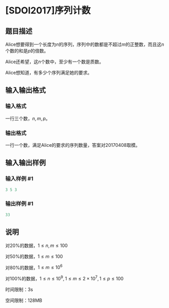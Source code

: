 # [SDOI2017]序列计数

## 题目描述

Alice想要得到一个长度为$n$的序列，序列中的数都是不超过$m$的正整数，而且这$n$个数的和是$p$的倍数。

Alice还希望，这$n$个数中，至少有一个数是质数。

Alice想知道，有多少个序列满足她的要求。

## 输入输出格式

### 输入格式

一行三个数，$n,m,p$。

### 输出格式

一行一个数，满足Alice的要求的序列数量，答案对$20170408$取模。

## 输入输出样例

### 输入样例 #1

```cpp
3 5 3
```


### 输出样例 #1

```cpp
33
```


## 说明

对$20\%$的数据，$1\leq n,m\leq100$

对$50\%$的数据，$1\leq m \leq 100$

对$80\%$的数据，$1\leq m\leq 10^6$

对$100\%$的数据，$1\leq n \leq 10^9,1\leq m \leq 2\times 10^7,1\leq p\leq 100$

时间限制：3s

空间限制：128MB

